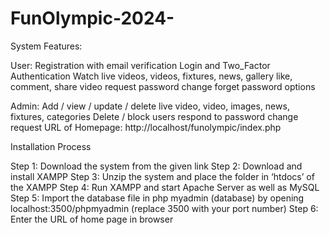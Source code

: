 # FunOlympic-2024-
System Features:

User:
Registration with email verification
Login and Two_Factor Authentication
Watch live videos, videos, fixtures, news, gallery
like, comment, share video
request password change
forget password options

Admin:
Add / view / update / delete live video, video, images, news, fixtures, categories
Delete / block users
respond to password change request
URL of Homepage: http://localhost/funolympic/index.php

Installation Process

Step 1: Download the system from the given link 
Step 2: Download and install XAMPP 
Step 3: Unzip the system and place the folder in ‘htdocs’ of the XAMPP 
Step 4: Run XAMPP and start Apache Server as well as MySQL 
Step 5: Import the database file in php myadmin (database) by opening localhost:3500/phpmyadmin (replace 3500 with your port number) 
Step 6: Enter the URL of home page in browser
